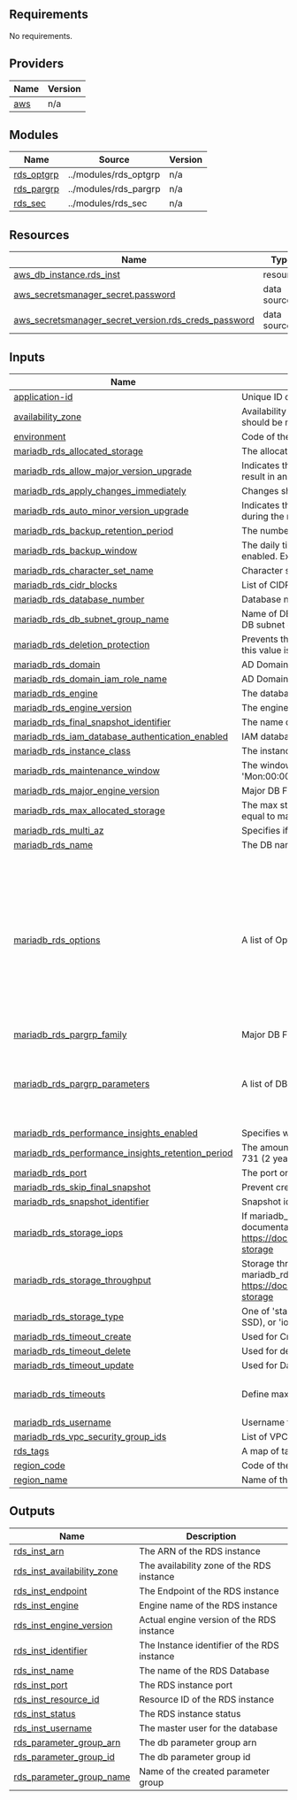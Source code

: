 ## Requirements

No requirements.

## Providers

| Name | Version |
|------|---------|
| <a name="provider_aws"></a> [aws](#provider\_aws) | n/a |

## Modules

| Name | Source | Version |
|------|--------|---------|
| <a name="module_rds_optgrp"></a> [rds\_optgrp](#module\_rds\_optgrp) | ../modules/rds_optgrp | n/a |
| <a name="module_rds_pargrp"></a> [rds\_pargrp](#module\_rds\_pargrp) | ../modules/rds_pargrp | n/a |
| <a name="module_rds_sec"></a> [rds\_sec](#module\_rds\_sec) | ../modules/rds_sec | n/a |

## Resources

| Name | Type |
|------|------|
| [aws_db_instance.rds_inst](https://registry.terraform.io/providers/hashicorp/aws/latest/docs/resources/db_instance) | resource |
| [aws_secretsmanager_secret.password](https://registry.terraform.io/providers/hashicorp/aws/latest/docs/data-sources/secretsmanager_secret) | data source |
| [aws_secretsmanager_secret_version.rds_creds_password](https://registry.terraform.io/providers/hashicorp/aws/latest/docs/data-sources/secretsmanager_secret_version) | data source |

## Inputs

| Name | Description | Type | Default | Required |
|------|-------------|------|---------|:--------:|
| <a name="input_application-id"></a> [application-id](#input\_application-id) | Unique ID of the application which this resource belongs to | `string` | n/a | yes |
| <a name="input_availability_zone"></a> [availability\_zone](#input\_availability\_zone) | Availability zone for the RDS instance. In case of a multi az deployment, the value should be mz | `string` | n/a | yes |
| <a name="input_environment"></a> [environment](#input\_environment) | Code of the environment, in which the RDS instance belongs to. | `string` | n/a | yes |
| <a name="input_mariadb_rds_allocated_storage"></a> [mariadb\_rds\_allocated\_storage](#input\_mariadb\_rds\_allocated\_storage) | The allocated storage in gigabytes | `number` | n/a | yes |
| <a name="input_mariadb_rds_allow_major_version_upgrade"></a> [mariadb\_rds\_allow\_major\_version\_upgrade](#input\_mariadb\_rds\_allow\_major\_version\_upgrade) | Indicates that major version upgrades are allowed. Changing this parameter does not result in an outage and the change is asynchronously applied as soon as possible | `bool` | `false` | no |
| <a name="input_mariadb_rds_apply_changes_immediately"></a> [mariadb\_rds\_apply\_changes\_immediately](#input\_mariadb\_rds\_apply\_changes\_immediately) | Changes should be applied immediately (true) or at next maintenance window (false) | `bool` | `false` | no |
| <a name="input_mariadb_rds_auto_minor_version_upgrade"></a> [mariadb\_rds\_auto\_minor\_version\_upgrade](#input\_mariadb\_rds\_auto\_minor\_version\_upgrade) | Indicates that minor engine upgrades will be applied automatically to the DB instance during the maintenance window | `bool` | `false` | no |
| <a name="input_mariadb_rds_backup_retention_period"></a> [mariadb\_rds\_backup\_retention\_period](#input\_mariadb\_rds\_backup\_retention\_period) | The number of days to retain backups for | `number` | `1` | no |
| <a name="input_mariadb_rds_backup_window"></a> [mariadb\_rds\_backup\_window](#input\_mariadb\_rds\_backup\_window) | The daily time range (in UTC) during which automated backups are created if they are enabled. Example: '09:46-10:16'. Must not overlap with maintenance\_window | `string` | `"03:00-06:00"` | no |
| <a name="input_mariadb_rds_character_set_name"></a> [mariadb\_rds\_character\_set\_name](#input\_mariadb\_rds\_character\_set\_name) | Character set of the Database. | `string` | `"AL32UTF8"` | no |
| <a name="input_mariadb_rds_cidr_blocks"></a> [mariadb\_rds\_cidr\_blocks](#input\_mariadb\_rds\_cidr\_blocks) | List of CIDR groups to associate | `list(string)` | `[]` | no |
| <a name="input_mariadb_rds_database_number"></a> [mariadb\_rds\_database\_number](#input\_mariadb\_rds\_database\_number) | Database number, must be between 1 and 9 | `number` | `1` | no |
| <a name="input_mariadb_rds_db_subnet_group_name"></a> [mariadb\_rds\_db\_subnet\_group\_name](#input\_mariadb\_rds\_db\_subnet\_group\_name) | Name of DB subnet group. DB instance will be created in the VPC associated with the DB subnet group. If unspecified, will be created in the default VPC | `string` | `""` | no |
| <a name="input_mariadb_rds_deletion_protection"></a> [mariadb\_rds\_deletion\_protection](#input\_mariadb\_rds\_deletion\_protection) | Prevents the accidental dropping of the database. The database can be dropped only if this value is set to false. | `bool` | `false` | no |
| <a name="input_mariadb_rds_domain"></a> [mariadb\_rds\_domain](#input\_mariadb\_rds\_domain) | AD Domain ID | `string` | `""` | no |
| <a name="input_mariadb_rds_domain_iam_role_name"></a> [mariadb\_rds\_domain\_iam\_role\_name](#input\_mariadb\_rds\_domain\_iam\_role\_name) | AD Domain Access Role | `string` | `""` | no |
| <a name="input_mariadb_rds_engine"></a> [mariadb\_rds\_engine](#input\_mariadb\_rds\_engine) | The database engine to use | `string` | n/a | yes |
| <a name="input_mariadb_rds_engine_version"></a> [mariadb\_rds\_engine\_version](#input\_mariadb\_rds\_engine\_version) | The engine version to use | `string` | n/a | yes |
| <a name="input_mariadb_rds_final_snapshot_identifier"></a> [mariadb\_rds\_final\_snapshot\_identifier](#input\_mariadb\_rds\_final\_snapshot\_identifier) | The name of your final DB snapshot when this DB instance is deleted. | `string` | `null` | no |
| <a name="input_mariadb_rds_iam_database_authentication_enabled"></a> [mariadb\_rds\_iam\_database\_authentication\_enabled](#input\_mariadb\_rds\_iam\_database\_authentication\_enabled) | IAM database authentication switch | `bool` | `false` | no |
| <a name="input_mariadb_rds_instance_class"></a> [mariadb\_rds\_instance\_class](#input\_mariadb\_rds\_instance\_class) | The instance type of the RDS instance | `string` | n/a | yes |
| <a name="input_mariadb_rds_maintenance_window"></a> [mariadb\_rds\_maintenance\_window](#input\_mariadb\_rds\_maintenance\_window) | The window to perform maintenance in. Syntax: 'ddd:hh24:mi-ddd:hh24:mi'. Eg: 'Mon:00:00-Mon:03:00' | `string` | `"Mon:00:00-Mon:03:00"` | no |
| <a name="input_mariadb_rds_major_engine_version"></a> [mariadb\_rds\_major\_engine\_version](#input\_mariadb\_rds\_major\_engine\_version) | Major DB Family | `string` | n/a | yes |
| <a name="input_mariadb_rds_max_allocated_storage"></a> [mariadb\_rds\_max\_allocated\_storage](#input\_mariadb\_rds\_max\_allocated\_storage) | The max storage size for Storage Autoscaling in gigabytes. Must be greater than or equal to mariadb\_rds\_allocated\_storage or 0 to disable Storage Autoscaling. | `number` | `0` | no |
| <a name="input_mariadb_rds_multi_az"></a> [mariadb\_rds\_multi\_az](#input\_mariadb\_rds\_multi\_az) | Specifies if the RDS instance is multi-AZ | `bool` | `false` | no |
| <a name="input_mariadb_rds_name"></a> [mariadb\_rds\_name](#input\_mariadb\_rds\_name) | The DB name to create. If omitted, no database is created initially | `string` | `""` | no |
| <a name="input_mariadb_rds_options"></a> [mariadb\_rds\_options](#input\_mariadb\_rds\_options) | A list of Options to apply | `list(any)` | <pre>[<br>  {<br>    "option_name": "MARIADB_AUDIT_PLUGIN",<br>    "option_settings": [<br>      {<br>        "name": "SERVER_AUDIT_EVENTS",<br>        "value": "CONNECT"<br>      },<br>      {<br>        "name": "SERVER_AUDIT_FILE_ROTATIONS",<br>        "value": "15"<br>      }<br>    ]<br>  }<br>]</pre> | no |
| <a name="input_mariadb_rds_pargrp_family"></a> [mariadb\_rds\_pargrp\_family](#input\_mariadb\_rds\_pargrp\_family) | Major DB Family | `string` | n/a | yes |
| <a name="input_mariadb_rds_pargrp_parameters"></a> [mariadb\_rds\_pargrp\_parameters](#input\_mariadb\_rds\_pargrp\_parameters) | A list of DB parameters to apply | `list(map(string))` | <pre>[<br>  {<br>    "apply_method": "immediate",<br>    "name": "require_secure_transport",<br>    "value": "1"<br>  }<br>]</pre> | no |
| <a name="input_mariadb_rds_performance_insights_enabled"></a> [mariadb\_rds\_performance\_insights\_enabled](#input\_mariadb\_rds\_performance\_insights\_enabled) | Specifies whether Performance Insights are enabled | `bool` | `true` | no |
| <a name="input_mariadb_rds_performance_insights_retention_period"></a> [mariadb\_rds\_performance\_insights\_retention\_period](#input\_mariadb\_rds\_performance\_insights\_retention\_period) | The amount of time in days to retain Performance Insights data. Either 7 (7 days) or 731 (2 years). | `number` | `7` | no |
| <a name="input_mariadb_rds_port"></a> [mariadb\_rds\_port](#input\_mariadb\_rds\_port) | The port on which the DB accepts connections | `number` | `3306` | no |
| <a name="input_mariadb_rds_skip_final_snapshot"></a> [mariadb\_rds\_skip\_final\_snapshot](#input\_mariadb\_rds\_skip\_final\_snapshot) | Prevent creation of snapshot on delete | `bool` | `true` | no |
| <a name="input_mariadb_rds_snapshot_identifier"></a> [mariadb\_rds\_snapshot\_identifier](#input\_mariadb\_rds\_snapshot\_identifier) | Snapshot id for database restoration | `string` | `null` | no |
| <a name="input_mariadb_rds_storage_iops"></a> [mariadb\_rds\_storage\_iops](#input\_mariadb\_rds\_storage\_iops) | If mariadb\_rds\_storage\_type is set to io1, iops value should be added. For gp3 check documentation - https://docs.aws.amazon.com/AmazonRDS/latest/UserGuide/CHAP_Storage.html#gp3-storage | `number` | `null` | no |
| <a name="input_mariadb_rds_storage_throughput"></a> [mariadb\_rds\_storage\_throughput](#input\_mariadb\_rds\_storage\_throughput) | Storage throughput value for the DB Instance. Can only be set when mariadb\_rds\_storage\_type is 'gp3'. Documentation - https://docs.aws.amazon.com/AmazonRDS/latest/UserGuide/CHAP_Storage.html#gp3-storage | `number` | `null` | no |
| <a name="input_mariadb_rds_storage_type"></a> [mariadb\_rds\_storage\_type](#input\_mariadb\_rds\_storage\_type) | One of 'standard' (magnetic), 'gp2' (general purpose SSD old), 'gp3' (general purpose SSD), or 'io1' (provisioned IOPS SSD) | `string` | `"gp3"` | no |
| <a name="input_mariadb_rds_timeout_create"></a> [mariadb\_rds\_timeout\_create](#input\_mariadb\_rds\_timeout\_create) | Used for Creating Instances, Replicas, and restoring from Snapshots. | `string` | `"40m"` | no |
| <a name="input_mariadb_rds_timeout_delete"></a> [mariadb\_rds\_timeout\_delete](#input\_mariadb\_rds\_timeout\_delete) | Used for destroying databases. This includes the time required to take snapshots. | `string` | `"60m"` | no |
| <a name="input_mariadb_rds_timeout_update"></a> [mariadb\_rds\_timeout\_update](#input\_mariadb\_rds\_timeout\_update) | Used for Database modifications. | `string` | `"80m"` | no |
| <a name="input_mariadb_rds_timeouts"></a> [mariadb\_rds\_timeouts](#input\_mariadb\_rds\_timeouts) | Define maximum timeout for deletion of `aws_db_option_group` resource | `map(string)` | <pre>{<br>  "delete": "15m"<br>}</pre> | no |
| <a name="input_mariadb_rds_username"></a> [mariadb\_rds\_username](#input\_mariadb\_rds\_username) | Username for the master DB user | `string` | `"admin"` | no |
| <a name="input_mariadb_rds_vpc_security_group_ids"></a> [mariadb\_rds\_vpc\_security\_group\_ids](#input\_mariadb\_rds\_vpc\_security\_group\_ids) | List of VPC security groups to associate | `list(string)` | `[]` | no |
| <a name="input_rds_tags"></a> [rds\_tags](#input\_rds\_tags) | A map of tags to add to all resources | `map(string)` | `{}` | no |
| <a name="input_region_code"></a> [region\_code](#input\_region\_code) | Code of the region, in which the RDS instance is deployed. | `string` | n/a | yes |
| <a name="input_region_name"></a> [region\_name](#input\_region\_name) | Name of the region, in which the RDS instance is deployed. | `string` | n/a | yes |

## Outputs

| Name | Description |
|------|-------------|
| <a name="output_rds_inst_arn"></a> [rds\_inst\_arn](#output\_rds\_inst\_arn) | The ARN of the RDS instance |
| <a name="output_rds_inst_availability_zone"></a> [rds\_inst\_availability\_zone](#output\_rds\_inst\_availability\_zone) | The availability zone of the RDS instance |
| <a name="output_rds_inst_endpoint"></a> [rds\_inst\_endpoint](#output\_rds\_inst\_endpoint) | The Endpoint of the RDS instance |
| <a name="output_rds_inst_engine"></a> [rds\_inst\_engine](#output\_rds\_inst\_engine) | Engine name of the RDS instance |
| <a name="output_rds_inst_engine_version"></a> [rds\_inst\_engine\_version](#output\_rds\_inst\_engine\_version) | Actual engine version of the RDS instance |
| <a name="output_rds_inst_identifier"></a> [rds\_inst\_identifier](#output\_rds\_inst\_identifier) | The Instance identifier of the RDS instance |
| <a name="output_rds_inst_name"></a> [rds\_inst\_name](#output\_rds\_inst\_name) | The name of the RDS Database |
| <a name="output_rds_inst_port"></a> [rds\_inst\_port](#output\_rds\_inst\_port) | The RDS instance port |
| <a name="output_rds_inst_resource_id"></a> [rds\_inst\_resource\_id](#output\_rds\_inst\_resource\_id) | Resource ID of the RDS instance |
| <a name="output_rds_inst_status"></a> [rds\_inst\_status](#output\_rds\_inst\_status) | The RDS instance status |
| <a name="output_rds_inst_username"></a> [rds\_inst\_username](#output\_rds\_inst\_username) | The master user for the database |
| <a name="output_rds_parameter_group_arn"></a> [rds\_parameter\_group\_arn](#output\_rds\_parameter\_group\_arn) | The db parameter group arn |
| <a name="output_rds_parameter_group_id"></a> [rds\_parameter\_group\_id](#output\_rds\_parameter\_group\_id) | The db parameter group id |
| <a name="output_rds_parameter_group_name"></a> [rds\_parameter\_group\_name](#output\_rds\_parameter\_group\_name) | Name of the created parameter group |
